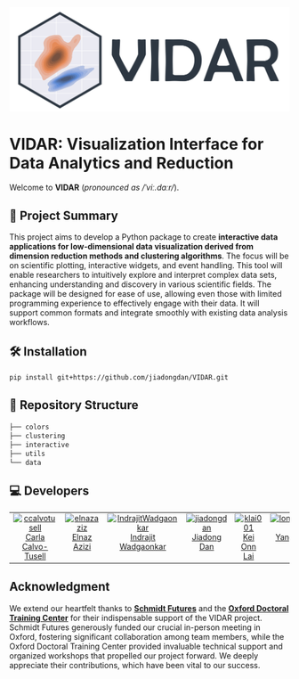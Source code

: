 
![Logo](logo/logo_h.png)

# VIDAR: Visualization Interface for Data Analytics and Reduction

Welcome to **VIDAR** (*pronounced as /ˈviː.dɑːr/*).

## 🚀 Project Summary

This project aims to develop a Python package to create **interactive data applications for low-dimensional data visualization derived from dimension reduction methods and clustering algorithms**. The focus will be on scientific plotting, interactive widgets, and event handling. This tool will enable researchers to intuitively explore and interpret complex data sets, enhancing understanding and discovery in various scientific fields. The package will be designed for ease of use, allowing even those with limited programming experience to effectively engage with their data. It will support common formats and integrate smoothly with existing data analysis workflows.

## 🛠️ Installation

```bash
pip install git+https://github.com/jiadongdan/VIDAR.git
```

## 📁 Repository Structure

```plaintext
├── colors
├── clustering
├── interactive
├── utils
└── data
```
## 💻 Developers

<table>
  <tbody>
    <tr>
      <td align="center" valign="top" width="14.28%"><a href="https://github.com/ccalvotusell"><img src="https://avatars.githubusercontent.com/u/92177197?v=4" width="100px;" alt="ccalvotusell"/><br /><a href="https://github.com/ccalvotusell" title="Code">Carla Calvo-Tusell</a></td>
      <td align="center" valign="top" width="14.28%"><a href="https://github.com/elnazazizi"><img src="https://v5.airtableusercontent.com/v3/u/30/30/1719417600000/qVP3D5lXmBa0XodYjRZYlQ/RstHGkmBaADERQk22Cpfbz-ij3KADytjvoBNxcBT2wIAqxw39ddbKELT6Gv2EQh42nVC4R9GLGQKVJxsR7JGQAoAHfCZJgJim9WSunoPcI1zNL6vr9p69XDPlrSXfm2UjTrFALYPMy0dU61RUIIbBstnf0Mi2w3Hj-i92OVmu-E/4ukJqGaiej3h8cmn_C1vvChlSo5nb2aVJoTvD6fSOAE" width="100px;" alt="elnazaziz"/><br /><a href="https://github.com/elnazazizi" title="Code">Elnaz Azizi</a></td>
      <td align="center" valign="top" width="14.28%"><a href="https://github.com/IndrajitWadgaonkar"><img src="https://v5.airtableusercontent.com/v3/u/30/30/1719417600000/bOCmbeKLLsG17aaSUFkmng/o1-qIX16K_-zaIMbb09_yFvy-rrmdBGuvfZ9SkvmPGGNXDUzdJ9P4xQG4uIb4Ya4Khk8r9D6e5iP1HWoGQbtnD927AqEN8BWIdwZz3yDe7n9wkeB2BIYp3p2kg-jKQQR7uUe8hrNJL6z4gBH2VcfKA/Gj4SMHtgcpUHnHSYSBWs4fM41tVYzoMOF-wI9aGFAnQ" width="100px;" alt="IndrajitWadgaonkar"/><br /><a href="https://github.com/IndrajitWadgaonkar" title="Code">Indrajit Wadgaonkar</a></td>
      <td align="center" valign="top" width="14.28%"><a href="https://github.com/jiadongdan"><img src="https://avatars.githubusercontent.com/u/15790176?v=4" width="100px;" alt="jiadongdan"/><br /><a href="https://github.com/jiadongdan" title="Code">Jiadong Dan</a></td>
      <td align="center" valign="top" width="14.28%"><a href="https://github.com/klai001"><img src="https://v5.airtableusercontent.com/v3/u/30/30/1719417600000/rEw_K-cIaiZs3fUMZTub3A/hiscTq8r4yE15YclrAhb0DwEeOdjmUXfJcwc542Ow7uUTOn4RbeVTwdMLWIemfi24WF6fUCT2_HS9I4FPwyfkKkmNdKcinhyi2eKiIzK6DwvmnvbeCsJh6WnrOFMbMZFum-r8pggxNZo9kfxEwxYkul3B6-4P4crJFi33IXFjVs/yNDVt4Va1vjyKB_pZszTQ1xqeCPYsyzE_tbNLxegd54" width="100px;" alt="klai001"/><br /><a href="https://github.com/klai001" title="Code">Kei Onn Lai</a></td>
      <td align="center" valign="top" width="14.28%"><a href="https://github.com/jiadongdan/longyangking"><img src="https://v5.airtableusercontent.com/v3/u/30/30/1719417600000/dA2LS8dKGhC1_arN8eiNZg/fO7niigPvWRYna4a--41obza2obC-qGdDAPvIJ1IoYF8RC50wEPf759pbf9ZVG-bXNBhJaHMk21rtA4p7cLT29gHfIyJR8qeCM2JCPJSduB3BjHf-55vLsTK19elLcKZKILXJSYNSkt6su2FRrc4Dw/O66cD2RPpQt3VxoIUvVNLKSbR9LNWSnuzINBs7D0Bw4" width="100px;" alt="longyangking"/><br /><a href="https://github.com/longyangking" title="Code">Yang Long</a></td>
    </tr>
  </tbody>
</table>

## Acknowledgment

We extend our heartfelt thanks to [**Schmidt Futures**](https://www.schmidtsciences.org/) and the [**Oxford Doctoral Training Center**](https://www.dtc.ox.ac.uk/) for their indispensable support of the VIDAR project. Schmidt Futures generously funded our crucial in-person meeting in Oxford, fostering significant collaboration among team members, while the Oxford Doctoral Training Center provided invaluable technical support and organized workshops that propelled our project forward. We deeply appreciate their contributions, which have been vital to our success.

